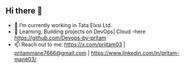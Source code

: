 ## Hi there 👋

- 🔭 I’m currently working in Tata Elxsi Ltd.
- 🌱  Learning, Building projects on DevOps| Cloud -here https://github.com/Devops-by-pritam  
- 📫 Reach out to me:  https://x.com/priitam03 |
                       pritammane7666@gmail.com |
                       https://www.linkedin.com/in/pritam-mane03/
  


